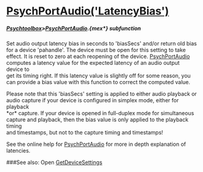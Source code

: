 # [PsychPortAudio('LatencyBias')](PsychPortAudio-LatencyBias) 
##### [Psychtoolbox](Psychtoolbox)>[PsychPortAudio](PsychPortAudio).{mex*} subfunction


Set audio output latency bias in seconds to 'biasSecs' and/or return old bias  
for a device 'pahandle'. The device must be open for this setting to take  
effect. It is reset to zero at each reopening of the device. [PsychPortAudio](PsychPortAudio)  
computes a latency value for the expected latency of an audio output device to  
get its timing right. If this latency value is slightly off for some reason, you  
can provide a bias value with this function to correct the computed value.  
  
Please note that this 'biasSecs' setting is applied to either audio playback or  
audio capture if your device is configured in simplex mode, either for playback  
\*or\* capture. If your device is opened in full-duplex mode for simultaneous  
capture and playback, then the bias value is only applied to the playback timing  
and timestamps, but not to the capture timing and timestamps!  
  
See the online help for [PsychPortAudio](PsychPortAudio) for more in depth explanation of  
latencies.   


###See also:
Open [GetDeviceSettings](PsychPortAudio-GetDeviceSettings) 
